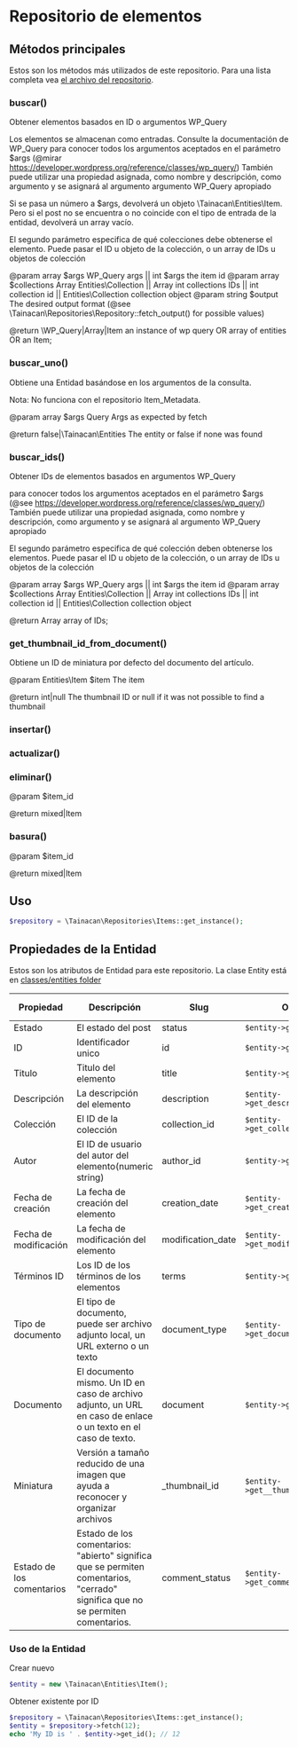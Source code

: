 # Repositorio de elementos

## Métodos principales

Estos son los métodos más utilizados de este repositorio. Para una lista completa vea [el archivo del repositorio](https://github.com/tainacan/tainacan/tree/master/src/classes/repositories/class-tainacan-items.php).


### buscar()

Obtener elementos basados en ID o argumentos WP_Query

Los elementos se almacenan como entradas. Consulte la documentación de WP_Query
para conocer todos los argumentos aceptados en el parámetro $args (@mirar https://developer.wordpress.org/reference/classes/wp_query/)
También puede utilizar una propiedad asignada, como nombre y descripción, como argumento y se asignará al argumento
argumento WP_Query apropiado

Si se pasa un número a $args, devolverá un objeto \Tainacan\Entities\Item.  Pero si el post no se encuentra o
no coincide con el tipo de entrada de la entidad, devolverá un array vacío.

El segundo parámetro especifica de qué colecciones debe obtenerse el elemento.
Puede pasar el ID u objeto de la colección, o un array de IDs u objetos de colección

@param array $args WP_Query args || int $args the item id
@param array $collections Array Entities\Collection || Array int collections IDs || int collection id || Entities\Collection collection object
@param string $output The desired output format (@see \Tainacan\Repositories\Repository::fetch_output() for possible values)

@return \WP_Query|Array|Item an instance of wp query OR array of entities OR an Item;
 

### buscar_uno()


Obtiene una Entidad basándose en los argumentos de la consulta.

Nota: No funciona con el repositorio Item_Metadata.

@param array $args Query Args as expected by fetch

@return false|\Tainacan\Entities The entity or false if none was found
 

### buscar_ids()


Obtener IDs de elementos basados en argumentos WP_Query

para conocer todos los argumentos aceptados en el parámetro $args (@see https://developer.wordpress.org/reference/classes/wp_query/)
También puede utilizar una propiedad asignada, como nombre y descripción, como argumento y se asignará al argumento WP_Query apropiado

El segundo parámetro especifica de qué colección deben obtenerse los elementos.
Puede pasar el ID u objeto de la colección, o un array de IDs u objetos de la colección

@param array $args WP_Query args || int $args the item id
@param array $collections Array Entities\Collection || Array int collections IDs || int collection id || Entities\Collection collection object

@return Array array of IDs;
 

### get_thumbnail_id_from_document()


Obtiene un ID de miniatura por defecto del documento del artículo.

@param  Entities\Item $item The item

@return int|null           The thumbnail ID or null if it was not possible to find a thumbnail
 

### insertar()



### actualizar()



### eliminar()


@param $item_id

@return mixed|Item
 

### basura()


@param $item_id

@return mixed|Item
 

## Uso

```php
$repository = \Tainacan\Repositories\Items::get_instance();
```

## Propiedades de la Entidad

Estos son los atributos de Entidad para este repositorio. La clase Entity está en [classes/entities folder](../src/classes/entities/class-tainacan-item.php)

Propiedad | Descripción | Slug | Obtener | Asignar | Almacenado como
--- | --- | --- | --- | --- | --- 
Estado|El estado del post|status|`$entity->get_status()`|`$entity->set_status()`|post_status
ID|Identificador unico|id|`$entity->get_id()`|`$entity->set_id()`|ID
Titulo|Titulo del elemento|title|`$entity->get_title()`|`$entity->set_title()`|post_title
Descripción|La descripción del elemento|description|`$entity->get_description()`|`$entity->set_description()`|post_content
Colección|El ID de la colección|collection_id|`$entity->get_collection_id()`|`$entity->set_collection_id()`|meta
Autor|El ID de usuario del autor del elemento(numeric string)|author_id|`$entity->get_author_id()`|`$entity->set_author_id()`|post_author
Fecha de creación|La fecha de creación del elemento|creation_date|`$entity->get_creation_date()`|`$entity->set_creation_date()`|post_date
Fecha de modificación|La fecha de modificación del elemento|modification_date|`$entity->get_modification_date()`|`$entity->set_modification_date()`|post_modified
Términos ID|Los ID de los términos de los elementos|terms|`$entity->get_terms()`|`$entity->set_terms()`|terms
Tipo de documento|El tipo de documento, puede ser archivo adjunto local, un URL externo o un texto|document_type|`$entity->get_document_type()`|`$entity->set_document_type()`|meta
Documento|El documento mismo. Un ID en caso de archivo adjunto, un URL en caso de enlace o un texto en el caso de texto.|document|`$entity->get_document()`|`$entity->set_document()`|meta
Miniatura|Versión a tamaño reducido de una imagen que ayuda a reconocer y organizar archivos|_thumbnail_id|`$entity->get__thumbnail_id()`|`$entity->set__thumbnail_id()`|meta
Estado de los comentarios|Estado de los comentarios: "abierto" significa que se permiten comentarios, "cerrado" significa que no se permiten comentarios.|comment_status|`$entity->get_comment_status()`|`$entity->set_comment_status()`|comment_status

### Uso de la Entidad


Crear nuevo

```php
$entity = new \Tainacan\Entities\Item();
```

Obtener existente por ID
```php
$repository = \Tainacan\Repositories\Items::get_instance();
$entity = $repository->fetch(12);
echo 'My ID is ' . $entity->get_id(); // 12
```

